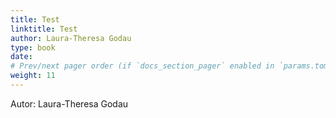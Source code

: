 ```yaml
---
title: Test
linktitle: Test
author: Laura-Theresa Godau
type: book
date: 
# Prev/next pager order (if `docs_section_pager` enabled in `params.toml`)
weight: 11
---
```


Autor: Laura-Theresa Godau